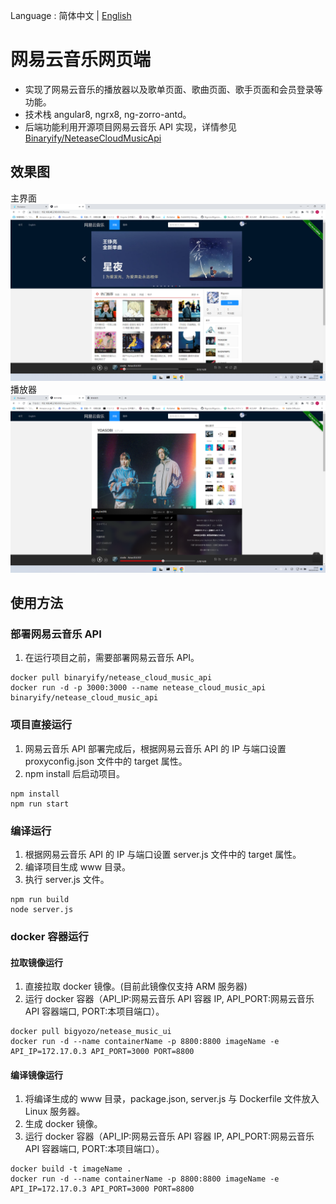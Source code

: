 Language : 简体中文 | [English](./README_ENG.md)

# 网易云音乐网页端

- 实现了网易云音乐的播放器以及歌单页面、歌曲页面、歌手页面和会员登录等功能。
- 技术栈 angular8, ngrx8, ng-zorro-antd。
- 后端功能利用开源项目网易云音乐 API 实现，详情参见
  [Binaryify/NeteaseCloudMusicApi](https://github.com/Binaryify/NeteaseCloudMusicApi)

## 效果图

主界面
![主界面](/src/assets/images/main.png)
播放器
![播放器](/src/assets/images/player.png)

## 使用方法

### 部署网易云音乐 API

1. 在运行项目之前，需要部署网易云音乐 API。

```shell
docker pull binaryify/netease_cloud_music_api
docker run -d -p 3000:3000 --name netease_cloud_music_api binaryify/netease_cloud_music_api
```

### 项目直接运行

1. 网易云音乐 API 部署完成后，根据网易云音乐 API 的 IP 与端口设置 proxyconfig.json 文件中的 target 属性。
2. npm install 后启动项目。

```shell
npm install
npm run start
```

### 编译运行

1. 根据网易云音乐 API 的 IP 与端口设置 server.js 文件中的 target 属性。
2. 编译项目生成 www 目录。
3. 执行 server.js 文件。

```shell
npm run build
node server.js
```

### docker 容器运行

#### 拉取镜像运行

1. 直接拉取 docker 镜像。(目前此镜像仅支持 ARM 服务器)
2. 运行 docker 容器（API_IP:网易云音乐 API 容器 IP, API_PORT:网易云音乐 API 容器端口, PORT:本项目端口）。

```shell
docker pull bigyozo/netease_music_ui
docker run -d --name containerName -p 8800:8800 imageName -e API_IP=172.17.0.3 API_PORT=3000 PORT=8800
```

#### 编译镜像运行

1. 将编译生成的 www 目录，package.json, server.js 与 Dockerfile 文件放入 Linux 服务器。
2. 生成 docker 镜像。
3. 运行 docker 容器（API_IP:网易云音乐 API 容器 IP, API_PORT:网易云音乐 API 容器端口, PORT:本项目端口）。

```shell
docker build -t imageName .
docker run -d --name containerName -p 8800:8800 imageName -e API_IP=172.17.0.3 API_PORT=3000 PORT=8800
```
